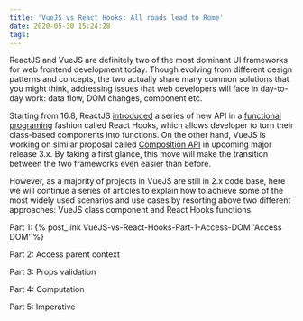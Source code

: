 ```yaml
---
title: 'VueJS vs React Hooks: All roads lead to Rome'
date: 2020-05-30 15:24:28
tags:
---
```


ReactJS and VueJS are definitely two of the most dominant UI frameworks for web frontend development today. Though evolving from different design patterns and concepts, the two actually share many common solutions that you might think, addressing issues that web developers will face in day-to-day work: data flow, DOM changes, component etc.

Starting from 16.8, ReactJS [introduced](https://reactjs.org/docs/hooks-intro.html) a series of new API in a [functional programing](https://en.wikipedia.org/wiki/Functional_programming) fashion called React Hooks, which allows developer to turn their class-based components into functions. On the other hand, VueJS is working on similar proposal called [Composition API](https://vue-composition-api-rfc.netlify.com/) in upcoming major release 3.x. By taking a first glance, this move will make the transition between the two frameworks even easier than before.

However, as a majority of projects in VueJS are still in 2.x code base, here we will continue a series of articles to explain how to achieve some of the most widely used scenarios and use cases by resorting above two different approaches: VueJS class component and React Hooks functions.

Part 1: {% post_link VueJS-vs-React-Hooks-Part-1-Access-DOM 'Access DOM' %}

Part 2: Access parent context

Part 3: Props validation

Part 4: Computation

Part 5: Imperative

